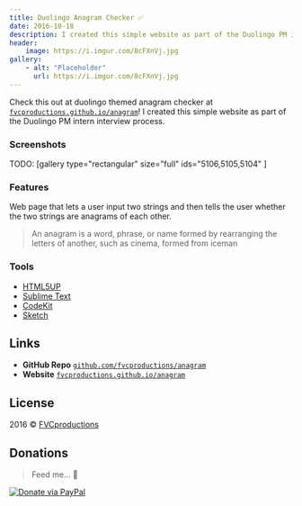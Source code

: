 ```yaml
---
title: Duolingo Anagram Checker ✅
date: 2016-10-18
description: I created this simple website as part of the Duolingo PM intern interview process.
header:
    image: https://i.imgur.com/8cFXnVj.jpg
gallery:
    - alt: "Placeholder"
      url: https://i.imgur.com/8cFXnVj.jpg
---
```


Check this out at duolingo themed anagram checker at [`fvcproductions.github.io/anagram`](https://fvcproductions.github.io/anagram)!
I created this simple website as part of the Duolingo PM intern
interview process.

### Screenshots

TODO: [gallery type="rectangular" size="full" ids="5106,5105,5104"
]

### Features

Web page that lets a user input two strings and then tells the user
whether the two strings are anagrams of each other.

> An anagram is a word, phrase, or name formed by rearranging the
> letters of another, such as cinema, formed from iceman

### Tools

- [HTML5UP](https://html5up.net)
- [Sublime Text](https://github.com/fvcproductions/Sublime)
- [CodeKit](https://incident57.com/codekit/)
- [Sketch](https://www.sketchapp.com/)

Links
-----

-   **GitHub Repo**
    [`github.com/fvcproductions/anagram`](https://github.com/fvcproductions/anagram)
-   **Website**
    [`fvcproductions.github.io/anagram`](https://fvcproductions.github.io/anagram)

License
-------

2016 © [FVCproductions](https://fvcproductions.com)

Donations
---------

> Feed me… 🍕

[![Donate via
PayPal](https://raw.github.com/xioTechnologies/PayPal-Button/master/PayPal%20Button.png)](https://paypal.me/fvcproductions)
